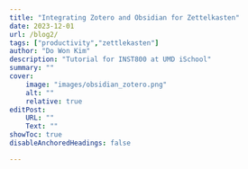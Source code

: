 ```yaml
---
title: "Integrating Zotero and Obsidian for Zettelkasten" 
date: 2023-12-01
url: /blog2/
tags: ["productivity","zettlekasten"]
author: "Do Won Kim"
description: "Tutorial for INST800 at UMD iSchool"
summary: "" 
cover:
    image: "images/obsidian_zotero.png"
    alt: ""
    relative: true
editPost:
    URL: ""
    Text: ""
showToc: true
disableAnchoredHeadings: false

---
```



